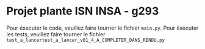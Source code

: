 

# Projet plante ISN INSA - g293


Pour éxecuter le code, veuillez faire tourner le fichier `main.py`.
Pour éxecuter les tests, veuillez faire tourner le fichier `test_a_lancertest_a_lancer_v01_4_A_COMPLETER_DANS_RENDU.py`